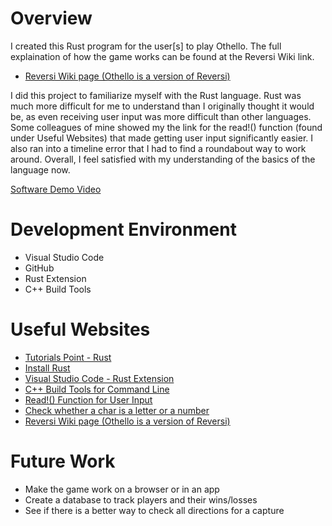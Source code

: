 # Overview

I created this Rust program for the user[s] to play Othello. The full explaination of how the game works can be found at the Reversi Wiki link.
* [Reversi Wiki page (Othello is a version of Reversi)](https://en.wikipedia.org/wiki/Reversi)

I did this project to familiarize myself with the Rust language. Rust was much more difficult for me to understand than I originally thought it would be, as even receiving user input was more difficult than other languages. Some colleagues of mine showed my the link for the read!() function (found under Useful Websites) that made getting user input significantly easier. I also ran into a timeline error that I had to find a roundabout way to work around. Overall, I feel satisfied with my understanding of the basics of the language now.

[Software Demo Video](https://youtu.be/uZA8OFuIssE)

# Development Environment

* Visual Studio Code
* GitHub
* Rust Extension
* C++ Build Tools

# Useful Websites

* [Tutorials Point - Rust](https://www.tutorialspoint.com/rust/index.htm)
* [Install Rust](https://www.rust-lang.org/tools/install)
* [Visual Studio Code - Rust Extension](https://marketplace.visualstudio.com/items?itemName=rust-lang.rust)
* [C++ Build Tools for Command Line](https://docs.microsoft.com/en-us/cpp/build/building-on-the-command-line?view=msvc-160)
* [Read!() Function for User Input](https://crates.io/crates/text_io)
* [Check whether a char is a letter or a number](https://stackoverflow.com/questions/29873569/check-whether-a-char-is-a-letter-or-a-number)
* [Reversi Wiki page (Othello is a version of Reversi)](https://en.wikipedia.org/wiki/Reversi)

# Future Work

* Make the game work on a browser or in an app
* Create a database to track players and their wins/losses
* See if there is a better way to check all directions for a capture